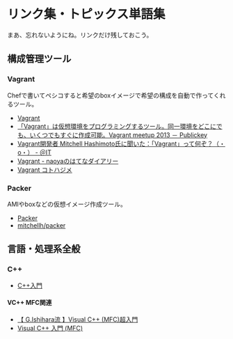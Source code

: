 # リンク集・トピックス単語集

まあ、忘れないようにね。リンクだけ残しておこう。

## 構成管理ツール

### Vagrant

Chefで書いてペシコすると希望のboxイメージで希望の構成を自動で作ってくれるツール。

- [Vagrant](http://www.vagrantup.com/)
- [「Vagrant」は仮想環境をプログラミングするツール。同一環境をどこにでも、いくつでもすぐに作成可能。Vagrant meetup 2013 － Publickey](http://www.publickey1.jp/blog/13/vagrantvagrant_meetup_2013.html)
- [Vagrant開発者 Mitchell Hashimoto氏に聞いた：「Vagrant」って何ぞ？（・o・） - ＠IT](http://www.atmarkit.co.jp/ait/articles/1307/22/news076.html)
- [Vagrant - naoyaのはてなダイアリー](http://d.hatena.ne.jp/naoya/20130205/1360062070)
- [Vagrant コトハジメ](https://gist.github.com/voluntas/5525719)

### Packer

AMIやboxなどの仮想イメージ作成ツール。

- [Packer](http://www.packer.io/)
- [mitchellh/packer](https://github.com/mitchellh/packer)

## 言語・処理系全般

### C++

- [C++入門](http://www.asahi-net.or.jp/~yf8k-kbys/newcpp0.html)

#### VC++ MFC関連

- [【 G.Ishihara流 】Visual C++ (MFC)超入門](http://www.g-ishihara.com/)
- [Visual C++ 入門 (MFC)](http://mail2.nara-edu.ac.jp/~asait/visual_cpp/intro_cpp.htm)
